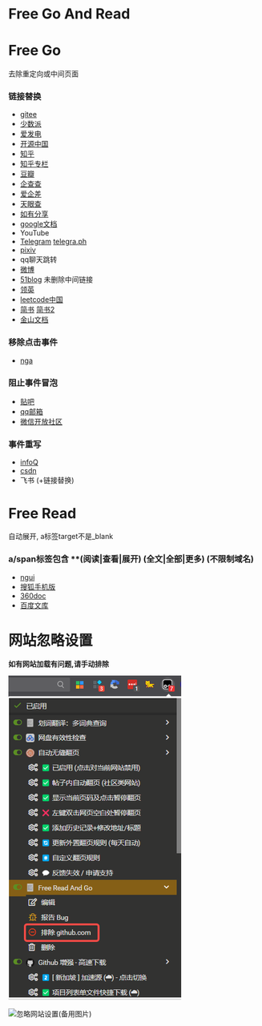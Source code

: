 # Free Go And Read



# Free Go

去除重定向或中间页面

### 链接替换

- [gitee](https://gitee.com/ssssssss-team/spider-flow) 
- [少数派](https://sspai.com/post/77499)
- [爱发电](https://afdian.net/p/1014bedc8b4d11edbb1252540025c377)
- [开源中国](https://www.oschina.net/news/224971/unity-7-7-with-wayland-support)
- [知乎](https://www.zhihu.com/question/2525877)
- [知乎专栏](https://zhuanlan.zhihu.com/p/20549978)
- [豆瓣](https://www.douban.com/doulist/222008/)
- [企查查](https://www.qcc.com/firm/3f603703d59a04cbe427e5825099a565.html)
- [爱企差](https://aiqicha.baidu.com/company_detail_28667776528624)
- [天眼查](https://www.tianyancha.com/company/6943764/jingzhuang)
- [如有分享](https://51.ruyo.net/15053.html)
- [google文档](https://docs.google.com/spreadsheets/d/1TFcEXMcKrwoIAECIVyBU0GPoSmRqZ7A0VBvqeKYVSww/htmlview)
- YouTube
- [Telegram](https://t.me/iv?url=https://scorum.net/zh-cn/basketball/@zhang356/v-s&rhash=8f2e2fd224fd87)  [telegra.ph](https://telegra.ph/How-can-I-get-IV-for-my-domain-10-22)
- [pixiv](https://www.pixiv.net/)
- qq聊天跳转
- [微博](https://m.weibo.cn/status/4816906223880636)
- [51blog](https://blog.51cto.com/u_15130867/6024786) 未删除中间链接
- [领英](https://www.linkedin.com/showcase/bosons-sytems/)
- [leetcode中国](https://leetcode.cn/link/?target=https%3A%2F%2Fwww.zhihu.com%2Fquestion%2F21923021)
- [简书](https://www.jianshu.com/p/fca56d635091) [简书2](https://www.jianshu.com/go-wild?ac=2&url=http%3A%2F%2Fasciiflow.com%2F)
- [金山文档](https://www.kdocs.cn/l/ceyDlGlNa69p)

### 移除点击事件

- [nga](https://bbs.nga.cn/read.php?tid=35030437)

### 阻止事件冒泡

- [贴吧](https://tieba.baidu.com/p/7763083667) 
- [qq邮箱](https://mail.qq.com/)
- [微信开放社区](https://developers.weixin.qq.com/community/develop/doc/0004c270bec648cc4e3f26fe858400)

### 事件重写

- [infoQ](https://xie.infoq.cn/article/8c57c88a86f3d696ba6bf79f7) 
- [csdn](https://blog.csdn.net/xyisv/article/details/79095649?utm_medium=distribute.pc_relevant_bbs_down.none-task--2~all~sobaiduend~default-2.nonecase&depth_1-utm_source=distribute.pc_relevant_bbs_down.none-task--2~all~sobaiduend~default-2.nonecase)
- 飞书  (+链接替换)



# Free Read

自动展开, a标签target不是_blank

### a/span标签包含 **(阅读|查看|展开) (全文|全部|更多) (不限制域名)

- [ngui](https://www.ngui.cc/el/3209744.html?action=onClick)
- [搜狐手机版](https://m.sohu.com/a/677666593_116237?scm=1103.plate:198:0.0.1_1.0&spm=smwp.home.fd-important.4.1684723697649JmyEFI1_1467)
- [360doc](http://www.360doc.com/content/12/0121/07/11604731_1055179610.shtml)
- [百度文库](https://jingyan.baidu.com/article/d7130635cd987952fdf475c3.html)



# 网站忽略设置

**如有网站加载有问题,请手动排除**

![忽略网站设置](./忽略网站设置.png)

![忽略网站设置(备用图片)](https://ghproxy.net/https://raw.githubusercontent.com/Leon406/jsdelivr/master/js/tampermonkey/%E5%BF%BD%E7%95%A5%E7%BD%91%E7%AB%99%E8%AE%BE%E7%BD%AE.png)
